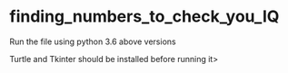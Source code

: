 # finding_numbers_to_check_you_IQ

Run the file using python 3.6 above versions

Turtle and Tkinter should be installed before running it>
